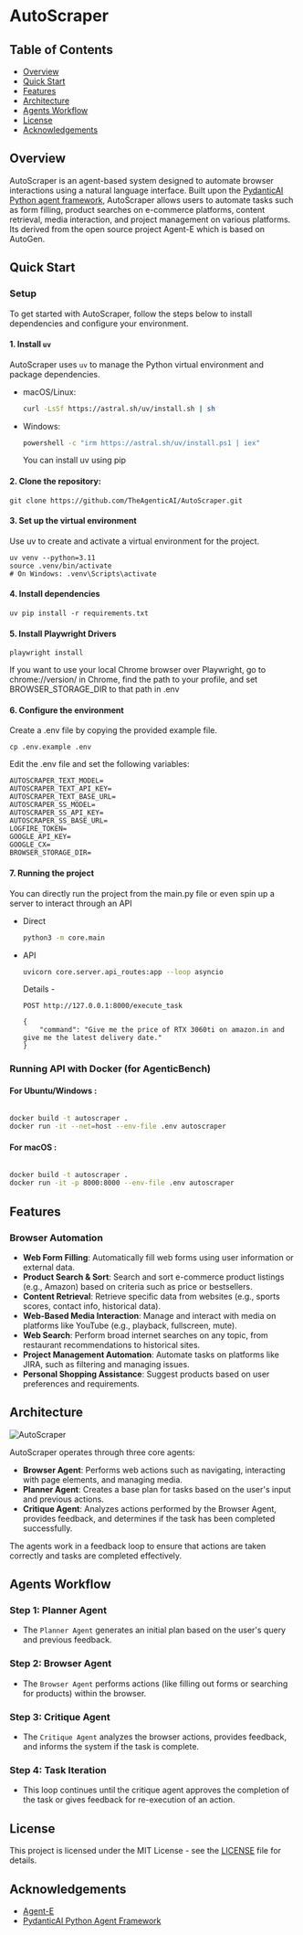 # AutoScraper

## Table of Contents

- [Overview](#overview)
- [Quick Start](#quick-start)
- [Features](#features)
- [Architecture](#architecture)
- [Agents Workflow](#agents-workflow)
- [License](#license)
- [Acknowledgements](#acknowledgements)

## Overview

AutoScraper is an agent-based system designed to automate browser interactions using a natural language interface. Built upon the [PydanticAI Python agent framework](https://github.com/pydantic/pydantic-ai), AutoScraper allows users to automate tasks such as form filling, product searches on e-commerce platforms, content retrieval, media interaction, and project management on various platforms. Its derived from the open source project Agent-E which is based on AutoGen.

## Quick Start

### Setup

To get started with AutoScraper, follow the steps below to install dependencies and configure your environment.

#### 1. Install `uv`

AutoScraper uses `uv` to manage the Python virtual environment and package dependencies.

- macOS/Linux:

  ```bash
  curl -LsSf https://astral.sh/uv/install.sh | sh
  ```

- Windows:

  ```bash
  powershell -c "irm https://astral.sh/uv/install.ps1 | iex"
  ```

  You can install uv using pip

#### 2. Clone the repository:

    git clone https://github.com/TheAgenticAI/AutoScraper.git

#### 3. Set up the virtual environment

Use uv to create and activate a virtual environment for the project.

    uv venv --python=3.11
    source .venv/bin/activate
    # On Windows: .venv\Scripts\activate

#### 4. Install dependencies

    uv pip install -r requirements.txt

#### 5. Install Playwright Drivers

    playwright install

If you want to use your local Chrome browser over Playwright, go to chrome://version/ in Chrome, find the path to your profile, and set BROWSER_STORAGE_DIR to that path in .env

#### 6. Configure the environment

Create a .env file by copying the provided example file.

    cp .env.example .env

Edit the .env file and set the following variables:

    AUTOSCRAPER_TEXT_MODEL=
    AUTOSCRAPER_TEXT_API_KEY=
    AUTOSCRAPER_TEXT_BASE_URL=
    AUTOSCRAPER_SS_MODEL=
    AUTOSCRAPER_SS_API_KEY=
    AUTOSCRAPER_SS_BASE_URL=
    LOGFIRE_TOKEN=
    GOOGLE_API_KEY=
    GOOGLE_CX=
    BROWSER_STORAGE_DIR=

#### 7. Running the project

You can directly run the project from the main.py file or even spin up a server to interact through an API

- Direct
  ```bash
  python3 -m core.main
  ```
- API

  ```bash
  uvicorn core.server.api_routes:app --loop asyncio
  ```

  Details -

  ```
  POST http://127.0.0.1:8000/execute_task

  {
      "command": "Give me the price of RTX 3060ti on amazon.in and give me the latest delivery date."
  }
  ```

### Running API with Docker (for AgenticBench)

#### For Ubuntu/Windows :

```bash

docker build -t autoscraper .
docker run -it --net=host --env-file .env autoscraper

```

#### For macOS :

```bash

docker build -t autoscraper .
docker run -it -p 8000:8000 --env-file .env autoscraper

```

## Features

### Browser Automation

- **Web Form Filling**: Automatically fill web forms using user information or external data.
- **Product Search & Sort**: Search and sort e-commerce product listings (e.g., Amazon) based on criteria such as price or bestsellers.
- **Content Retrieval**: Retrieve specific data from websites (e.g., sports scores, contact info, historical data).
- **Web-Based Media Interaction**: Manage and interact with media on platforms like YouTube (e.g., playback, fullscreen, mute).
- **Web Search**: Perform broad internet searches on any topic, from restaurant recommendations to historical sites.
- **Project Management Automation**: Automate tasks on platforms like JIRA, such as filtering and managing issues.
- **Personal Shopping Assistance**: Suggest products based on user preferences and requirements.

## Architecture

![AutoScraper](https://github.com/user-attachments/assets/76c819dd-3e9b-4be2-8f66-5b682801bad3)

AutoScraper operates through three core agents:

- **Browser Agent**: Performs web actions such as navigating, interacting with page elements, and managing media.
- **Planner Agent**: Creates a base plan for tasks based on the user's input and previous actions.
- **Critique Agent**: Analyzes actions performed by the Browser Agent, provides feedback, and determines if the task has been completed successfully.

The agents work in a feedback loop to ensure that actions are taken correctly and tasks are completed effectively.

## Agents Workflow

### Step 1: Planner Agent

- The `Planner Agent` generates an initial plan based on the user's query and previous feedback.

### Step 2: Browser Agent

- The `Browser Agent` performs actions (like filling out forms or searching for products) within the browser.

### Step 3: Critique Agent

- The `Critique Agent` analyzes the browser actions, provides feedback, and informs the system if the task is complete.

### Step 4: Task Iteration

- This loop continues until the critique agent approves the completion of the task or gives feedback for re-execution of an action.

## License

This project is licensed under the MIT License - see the [LICENSE](LICENSE) file for details.

## Acknowledgements

- [Agent-E](https://github.com/EmergenceAI/Agent-E?tab=readme-ov-file)
- [PydanticAI Python Agent Framework](https://github.com/pydantic/pydantic-ai)
